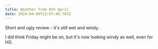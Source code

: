 ```yaml
---
title: Weather from 8th April
date: 2024-04-06T12:57:49.767Z
---
```

Short and ugly review - it's still wet and windy.

I did think Friday might be on, but it's now looking windy as well, even for HG.